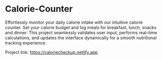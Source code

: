 # Calorie-Counter
Effortlessly monitor your daily calorie intake with our intuitive calorie counter. Set your calorie budget and log meals for breakfast, lunch, snacks and dinner. This project seamlessly validates user input, performs real-time calculations, and updates the interface dynamically for a smooth nutritional tracking experience.

Project link: https://caloriecheckup.netlify.app
